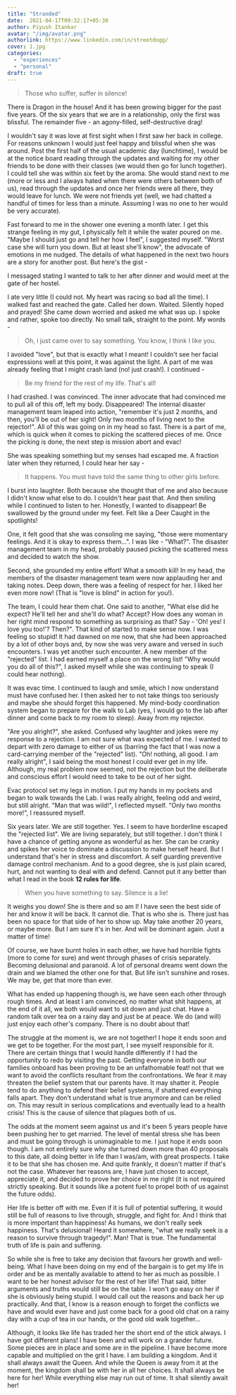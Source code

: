 ```yaml
---
title: "Stranded"
date:  2021-04-17T09:32:17+05:30
author: Piyush Itankar
avatar: "/img/avatar.png"
authorlink: https://www.linkedin.com/in/streetdogg/
cover: 1.jpg
categories:
  - "experiences"
  - "personal"
draft: true
---
```


>Those who suffer, suffer in silence!

There is Dragon in the house! And it has been growing bigger for the past five years. Of the six years that we are in a relationship, only the first was blissful. The remainder five - an agony-filled, self-destructive drag!

I wouldn't say it was love at first sight when I first saw her back in college. For reasons unknown I would just feel happy and blissful when she was around. Post the first half of the usual academic day (lunchtime), I would be at the notice board reading through the updates and waiting for my other friends to be done with their classes (we would then go for lunch together). I could tell she was within six feet by the aroma. She would stand next to me (more or less and I always hated when there were others between both of us), read through the updates and once her friends were all there, they would leave for lunch. We were not friends yet (well, we had chatted a handful of times for less than a minute. Assuming I was no one to her would be very accurate).

Fast forward to me in the shower one evening a month later. I get this strange feeling in my gut, I physically felt it while the water poured on me. "Maybe I should just go and tell her how I feel", I suggested myself. "Worst case she will turn you down. But at least she'll know", the advocate of emotions in me nudged. The details of what happened in the next two hours are a story for another post. But here's the gist -

I messaged stating I wanted to talk to her after dinner and would meet at the gate of her hostel.

I ate very little (I could not. My heart was racing so bad all the time). I walked fast and reached the gate. Called her down. Waited. Silently hoped and prayed! She came down worried and asked me what was up. I spoke and rather, spoke too directly. No small talk, straight to the point. My words -

> Oh, i just came over to say something. You know, I think I like you.

I avoided "love", but that is exactly what I meant! I couldn't see her facial expressions well at this point, it was against the light. A part of me was already feeling that I might crash land (no! just crash!). I continued -

> Be my friend for the rest of my life. That's all!

I had crashed. I was convinced. The inner advocate that had convinced me to pull all of this off, left my body. Disappeared! The internal disaster management team leaped into action, "remember it's just 2 months, and then, you'll be out of her sight! Only two months of living next to the rejector!". All of this was going on in my head so fast. There is a part of me, which is quick when it comes to picking the scattered pieces of me. Once the picking is done, the next step is mission abort and evac!

She was speaking something but my senses had escaped me. A fraction later when they returned, I could hear her say -

>It happens. You must have told the same thing to other girls before.

I burst into laughter. Both because she thought that of me and also because I didn't know what else to do. I couldn't hear past that. And then smiling while I continued to listen to her. Honestly, I wanted to disappear! Be swallowed by the ground under my feet. Felt like a Deer Caught in the spotlights!

One, it felt good that she was consoling me saying, "those were momentary feelings. And it is okay to express them...". I was like - "What?". The disaster management team in my head, probably paused picking the scattered mess and decided to watch the show.

Second, she grounded my entire effort! What a smooth kill! In my head, the members of the disaster management team were now applauding her and taking notes. Deep down, there was a feeling of respect for her. I liked her even more now! (That is "love is blind" in action for you!).

The team, I could hear them chat. One said to another, "What else did he expect? He'll tell her and she'll do what? Accept? How does any woman in her right mind respond to something as surprising as that? Say - 'Oh! yes! I love you too!'? Then?". That kind of started to make sense now. I was feeling so stupid! It had dawned on me now, that she had been approached by a lot of other boys and, by now she was very aware and versed in such encounters. I was yet another such encounter. A new member of the "rejected" list. I had earned myself a place on the wrong list! "Why would you do all of this?", I asked myself while she was continuing to speak (I could hear nothing).

It was evac time. I continued to laugh and smile, which I now understand must have confused her. I then asked her to not take things too seriously and maybe she should forget this happened. My mind-body coordination system began to prepare for the walk to Lab (yes, I would go to the lab after dinner and come back to my room to sleep). Away from my rejector.

"Are you alright?", she asked. Confused why laughter and jokes were my response to a rejection. I am not sure what was expected of me. I wanted to depart with zero damage to either of us (barring the fact that I was now a card-carrying member of the "rejected" list). "Oh! nothing, all good. I am really alright", I said being the most honest I could ever get in my life. Although, my real problem now seemed, not the rejection but the deliberate and conscious effort I would need to take to be out of her sight.

Evac protocol set my legs in motion. I put my hands in my pockets and began to walk towards the Lab. I was really alright, feeling odd and weird, but still alright. "Man that was wild!", I reflected myself. "Only two months more!", I reassured myself.

Six years later. We are still together. Yes. I seem to have borderline escaped the "rejected list". We are living separately, but still together. I don't think I have a chance of getting anyone as wonderful as her. She can be cranky and spikes her voice to dominate a discussion to make herself heard. But I understand that's her in stress and discomfort. A self guarding preventive damage control mechanism. And to a good degree, she is just plain scared, hurt, and not wanting to deal with and defend. Cannot put it any better than what I read in the book  **12 rules for life**.

> When you have something to say. Silence is a lie!

It weighs you down! She is there and so am I! I have seen the best side of her and know it will be back. It cannot die. That is who she is. There just has been no space for that side of her to show up. May take another 20 years, or maybe more. But I am sure it's in her. And will be dominant again. Just a matter of time!

Of course, we have burnt holes in each other, we have had horrible fights (more to come for sure) and went through phases of crisis separately. Becoming delusional and paranoid. A lot of personal dreams went down the drain and we blamed the other one for that. But life isn't sunshine and roses. We may be, get that more than ever.

What has ended up happening though is, we have seen each other through rough times. And at least I am convinced, no matter what shit happens, at the end of it all, we both would want to sit down and just chat. Have a random talk over tea on a rainy day and just be at peace. We do (and will) just enjoy each other's company. There is no doubt about that!

The struggle at the moment is, we are not together! I hope it ends soon and we get to be together. For the most part, I see myself responsible for it. There are certain things that I would handle differently if I had the opportunity to redo by visiting the past. Getting everyone in both our families onboard has been proving to be an unfathomable feat! not that we want to avoid the conflicts resultant from the confrontations. We fear it may threaten the belief system that our parents have. It may shatter it. People tend to do anything to defend their belief systems, if shattered everything falls apart. They don't understand what is true anymore and can be relied on. This may result in serious complications and eventually lead to a health crisis! This is the cause of silence that plagues both of us.

The odds at the moment seem against us and it's been 5 years people have been pushing her to get married. The level of mental stress she has been and must be going through is unimaginable to me. I just hope it ends soon though. I am not entirely sure why she turned down more than 40 proposals to this date, all doing better in life than I was/am, with great prospects. I take it to be that she has chosen me. And quite frankly, it doesn't matter if that's not the case. Whatever her reasons are, I have just chosen to accept, appreciate it, and decided to prove her choice in me right (it is not required strictly speaking. But it sounds like a potent fuel to propel both of us against the future odds).

Her life is better off with me. Even if it is full of potential suffering, it would still be full of reasons to live through, struggle, and fight for. And I think that is more important than happiness! As humans, we don't really seek happiness. That's delusional! Heard it somewhere, "what we really seek is a reason to survive through tragedy!". Man! That is true. The fundamental truth of life is pain and suffering.

So while she is free to take any decision that favours her growth and well-being. What I have been doing on my end of the bargain is to get my life in order and be as mentally available to attend to her as much as possible. I want to be her honest advisor for the rest of her life! That said, bitter arguments and truths would still be on the table. I won't go easy on her if she is obviously being stupid. I would call out the reasons and back her up practically. And that, I know is a reason enough to forget the conflicts we have and would ever have and just come back for a good old chat on a rainy day with a cup of tea in our hands, or the good old walk together...

Although, it looks like life has traded her the short end of the stick always. I have got different plans! I have been and will work on a grander future. Some pieces are in place and some are in the pipeline. I have become more capable and multiplied on the grit I have. I am building a kingdom. And it shall always await the Queen. And while the Queen is away from it at the moment, the kingdom shall be with her in all her choices. It shall always be here for her! While everything else may run out of time. It shall silently await her!
